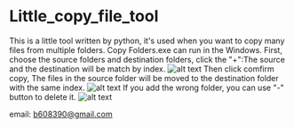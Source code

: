 # Little_copy_file_tool
This is a little tool written by python, it's used when you want to copy many files from multiple folders.
Copy Folders.exe can run in the Windows.
First, choose the source folders and destination folders, click the "+":The source and the destination will be match by index.
![alt text](https://github.com/brian220/Little_copy_file_tool/blob/master/UI_intro1.png)
Then click comfirm copy, The files in the source folder will be moved to the destination folder with the same index.
![alt text](https://github.com/brian220/Little_copy_file_tool/blob/master/UI_intro2.png)
If you add the wrong folder, you can use "-" button to delete it.
![alt text](https://github.com/brian220/Little_copy_file_tool/blob/master/UI_intro3.png)



email: b608390@gmail.com
